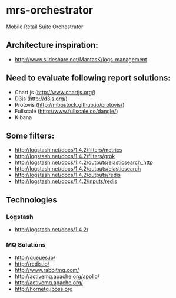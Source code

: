 # mrs-orchestrator
Mobile Retail Suite Orchestrator

## Architecture inspiration:
- http://www.slideshare.net/MantasK/logs-management

## Need to evaluate following report solutions:
- Chart.js (http://www.chartjs.org/)
- D3js (http://d3js.org/)
- Protovis (http://mbostock.github.io/protovis/)
- Fullscale (http://www.fullscale.co/dangle/)
- Kibana

## Some filters:
- http://logstash.net/docs/1.4.2/filters/metrics
- http://logstash.net/docs/1.4.2/filters/grok
- http://logstash.net/docs/1.4.2/outputs/elasticsearch_http
- http://logstash.net/docs/1.4.2/outputs/elasticsearch
- http://logstash.net/docs/1.4.2/outputs/redis
- http://logstash.net/docs/1.4.2/inputs/redis

## Technologies

### Logstash
- http://logstash.net/docs/1.4.2/

### MQ Solutions
- http://queues.io/
- http://redis.io/
- http://www.rabbitmq.com/
- http://activemq.apache.org/apollo/
- http://activemq.apache.org/
- http://hornetq.jboss.org
